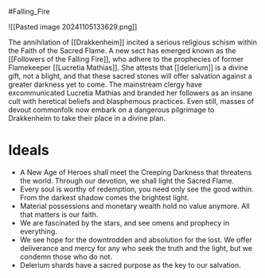 #Falling_Fire 

![[Pasted image 20241105133629.png]]

The annihilation of [[Drakkenheim]] incited a serious religious schism within the Faith of the Sacred Flame. A new sect has emerged known as the [[Followers of the Falling Fire]], who adhere to the prophecies of former Flamekeeper [[Lucretia Mathias]]. She attests that [[delerium]] is a divine gift, not a blight, and that these sacred stones will offer salvation against a greater darkness yet to come. The mainstream clergy have excommunicated Lucretia Mathias and branded her followers as an insane cult with heretical beliefs and blasphemous practices. Even still, masses of devout commonfolk now embark on a dangerous pilgrimage to Drakkenheim to take their place in a divine plan.

# Ideals
- A New Age of Heroes shall meet the Creeping Darkness that threatens the world. Through our devotion, we shall light the Sacred Flame.
- Every soul is worthy of redemption, you need only see the good within. From the darkest shadow comes the brightest light.
- Material possessions and monetary wealth hold no value anymore. All that matters is our faith.
- We are fascinated by the stars, and see omens and prophecy in everything.
- We see hope for the downtrodden and absolution for the lost. We offer deliverance and mercy for any who seek the truth and the light, but we condemn those who do not.
- Delerium shards have a sacred purpose as the key to our salvation.